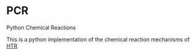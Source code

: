 # PCR
Python Chemical Reactions

This is a python implementation of the chemical reaction mechanisms of [HTR](https://github.com/stanfordhpccenter/HTR-solver)
